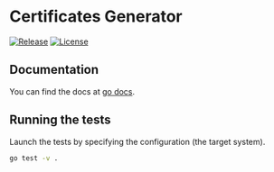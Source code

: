 # Certificates Generator

[![Release](https://img.shields.io/github/release/shipengqi/crt.svg)](https://github.com/shipengqi/crt/releases)
[![License](https://img.shields.io/github/license/shipengqi/crt)](https://github.com/shipengqi/crt/blob/main/LICENSE)

## Documentation

You can find the docs at [go docs](https://pkg.go.dev/github.com/shipengqi/crt).

## Running the tests

Launch the tests by specifying the configuration (the target system).

```bash
go test -v .
```
